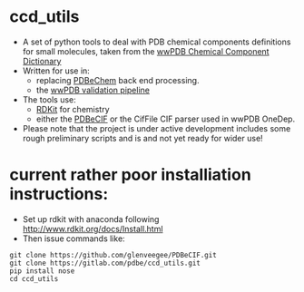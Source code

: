 # ccd_utils

* A set of python tools to deal with PDB chemical components definitions
  for small molecules, taken from the 
  [wwPDB Chemical Component Dictionary](https://www.wwpdb.org/data/ccd)
* Written for use in:
  * replacing [PDBeChem](http://www.ebi.ac.uk/pdbe-srv/pdbechem/) back end 
  processing.
  * the [wwPDB validation pipeline](https://www.wwpdb.org/validation/validation-reports)
* The tools use:
  * [RDKit](http://www.rdkit.org/) for chemistry
  * either the [PDBeCIF](https://github.com/glenveegee/PDBeCIF.git) 
  or the CifFile CIF parser used in wwPDB OneDep.
* Please note that the project is under active development includes some rough 
  preliminary scripts and is and not yet ready for wider use!

# current rather poor installiation instructions:
* Set up rdkit with anaconda following http://www.rdkit.org/docs/Install.html
* Then issue commands like:
```
git clone https://github.com/glenveegee/PDBeCIF.git
git clone https://gitlab.com/pdbe/ccd_utils.git
pip install nose
cd ccd_utils
```








